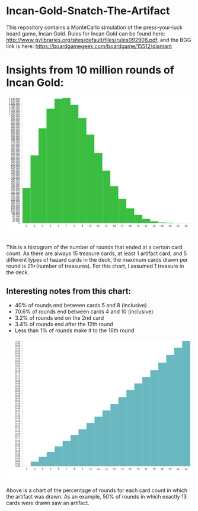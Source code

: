 # Incan-Gold-Snatch-The-Artifact
This repository contains a MonteCarlo simulation of the press-your-luck board game, Incan Gold. Rules for Incan Gold can be found here: http://www.gvlibraries.org/sites/default/files/rules092906.pdf, and the BGG link is here: https://boardgamegeek.com/boardgame/15512/diamant

Insights from 10 million rounds of Incan Gold:
========
![alt text](https://raw.githubusercontent.com/rupaulsdatarace/incan-gold-snatch-the-artifact/master/incangoldmontecarlo.png)

This is a histogram of the number of rounds that ended at a certain card count. As there are always 15 treasure cards, at least 1 artifact card, and 5 different types of hazard cards in the deck, the maximum cards drawn per round is 21+(number of treasures). For this chart, I assumed 1 treasure in the deck. 

Interesting notes from this chart: 
-----------
+ 40% of rounds end between cards 5 and 8 (inclusive)
+ 70.6% of rounds end between cards 4 and 10 (inclusive)
+ 3.2% of rounds end on the 2nd card
+ 3.4% of rounds end after the 12th round
+ Less than 1% of rounds make it to the 16th round


![alt text](https://raw.githubusercontent.com/rupaulsdatarace/incan-gold-snatch-the-artifact/master/incangoldmcartifact.png)

Above is a chart of the percentage of rounds for each card count in which the artifact was drawn. As an example, 50% of rounds in which exactly 13 cards were drawn saw an artifact. 
